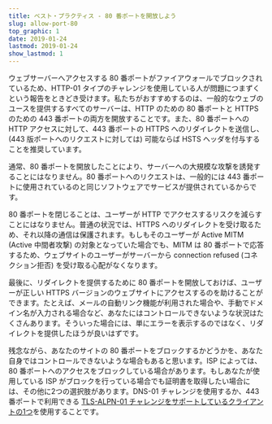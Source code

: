 ```yaml
---
title: ベスト・プラクティス - 80 番ポートを開放しよう
slug: allow-port-80
top_graphic: 1
date: 2019-01-24
lastmod: 2019-01-24
show_lastmod: 1
---
```



ウェブサーバーへアクセスする 80 番ポートがファイアウォールでブロックされているため、HTTP-01 タイプのチャレンジを使用している人が問題につまずくという報告をときどき受けます。私たちがおすすめするのは、一般的なウェブのユースを提供するすべてのサーバーは、HTTP のための 80 番ポートと HTTPS のための 443 番ポートの両方を開放することです。また、80 番ポートへの HTTP アクセスに対して、443 番ポートの HTTPS へのリダイレクトを送信し、(443 版ポートへのリクエストに対しては) 可能ならば HSTS ヘッダを付与することを推奨しています。

通常、80 番ポートを開放したことにより、サーバーへの大規模な攻撃を誘発することにはなりません。80 番ポートへのリクエストは、一般的には 443 番ポートに使用されているのと同じソフトウェアでサービスが提供されているからです。

80 番ポートを閉じることは、ユーザーが HTTP でアクセスするリスクを減らすことにはなりません。普通の状況では、HTTPS へのリダイレクトを受け取るため、それ以降の通信は保護されます。もしもそのユーザーが Active MITM (Active 中間者攻撃) の対象となっていた場合でも、MITM は 80 番ポートで応答するため、ウェブサイトのユーザーがサーバーから connection refused (コネクション拒否) を受け取る心配がなくなります。

最後に、リダイレクトを提供するために 80 番ポートを開放しておけば、ユーザーが正しい HTTPS バージョンのウェブサイトにアクセスするのを助けることができます。たとえば、メールの自動リンク機能が利用された場合や、手動でドメイン名が入力される場合など、あなたにはコントロールできないような状況はたくさんあります。そういった場合には、単にエラーを表示するのではなく、リダイレクトを提供したほうが良いはずです。

残念ながら、あなたのサイトの 80 番ポートをブロックするかどうかを、あなた自身ではコントロールできないような場合もあると思います。ISP によっては、80 番ポートへのアクセスをブロックしている場合があります。もしあなたが使用している ISP がブロックを行っている場合でも証明書を取得したい場合には、その他に2つの選択肢があります。DNS-01 チャレンジを使用するか、443番ポートで利用できる [TLS-ALPN-01 チャレンジをサポートしているクライアントの1つ](https://community.letsencrypt.org/t/which-client-support-tls-alpn-challenge/75859/2)を使用することです。
